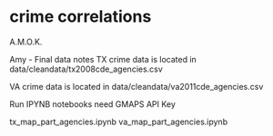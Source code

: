 # crime correlations
A.M.O.K.

Amy - Final data notes
TX crime data is located in 
data/cleandata/tx2008cde_agencies.csv

VA crime data is located in 
data/cleandata/va2011cde_agencies.csv

Run IPYNB notebooks need GMAPS API Key

tx_map_part_agencies.ipynb
va_map_part_agencies.ipynb